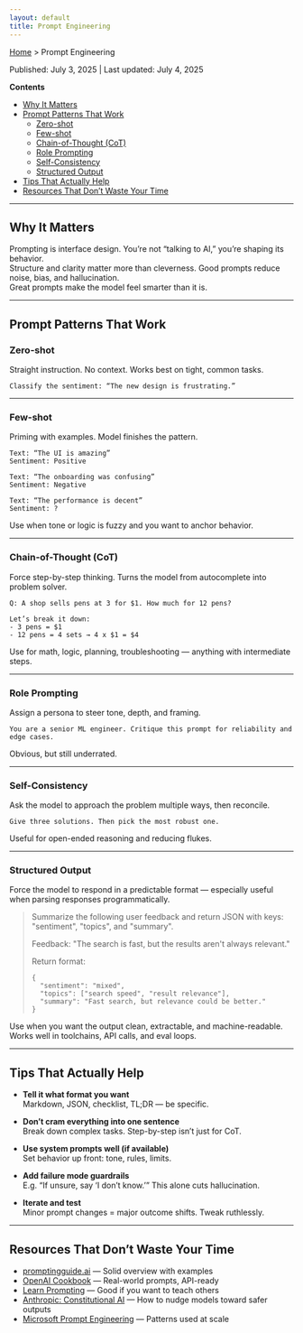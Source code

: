 ```yaml
---
layout: default
title: Prompt Engineering
---
```


[Home](../index.md) > Prompt Engineering

<div class="article-meta">
Published: July 3, 2025 | Last updated: July 4, 2025
</div>

**Contents**  
- [Why It Matters](#why-it-matters)
- [Prompt Patterns That Work](#prompt-patterns-that-work)
    - [Zero-shot](#zero-shot)
    - [Few-shot](#few-shot)
    - [Chain-of-Thought (CoT)](#chain-of-thought-cot)
    - [Role Prompting](#role-prompting)
    - [Self-Consistency](#self-consistency)
    - [Structured Output](#structured-output)
- [Tips That Actually Help](#tips-that-actually-help)
- [Resources That Don’t Waste Your Time](#resources-that-dont-waste-your-time)

---

## Why It Matters

Prompting is interface design. You’re not “talking to AI,” you’re shaping its behavior.  
Structure and clarity matter more than cleverness. Good prompts reduce noise, bias, and hallucination.  
Great prompts make the model feel smarter than it is.

---

## Prompt Patterns That Work

### Zero-shot

Straight instruction. No context. Works best on tight, common tasks.

```
Classify the sentiment: “The new design is frustrating.”
```

---

### Few-shot

Priming with examples. Model finishes the pattern.

```
Text: “The UI is amazing”  
Sentiment: Positive

Text: “The onboarding was confusing”  
Sentiment: Negative

Text: “The performance is decent”  
Sentiment: ?
```

Use when tone or logic is fuzzy and you want to anchor behavior.

---

### Chain-of-Thought (CoT)

Force step-by-step thinking. Turns the model from autocomplete into problem solver.

```
Q: A shop sells pens at 3 for $1. How much for 12 pens?

Let’s break it down:  
- 3 pens = $1  
- 12 pens = 4 sets → 4 x $1 = $4
```

Use for math, logic, planning, troubleshooting — anything with intermediate steps.

---

### Role Prompting

Assign a persona to steer tone, depth, and framing.

```
You are a senior ML engineer. Critique this prompt for reliability and edge cases.
```

Obvious, but still underrated.

---

### Self-Consistency

Ask the model to approach the problem multiple ways, then reconcile.

```
Give three solutions. Then pick the most robust one.
```

Useful for open-ended reasoning and reducing flukes.

---

### Structured Output

Force the model to respond in a predictable format — especially useful when parsing responses programmatically.

> Summarize the following user feedback and return JSON with keys: "sentiment", "topics", and "summary".
>
> Feedback: "The search is fast, but the results aren't always relevant."
>
> Return format:
>
> ```
> {
>   "sentiment": "mixed",
>   "topics": ["search speed", "result relevance"],
>   "summary": "Fast search, but relevance could be better."
> }
> ```


Use when you want the output clean, extractable, and machine-readable. Works well in toolchains, API calls, and eval loops.

---

## Tips That Actually Help

- **Tell it what format you want**  
  Markdown, JSON, checklist, TL;DR — be specific.

- **Don’t cram everything into one sentence**  
  Break down complex tasks. Step-by-step isn’t just for CoT.

- **Use system prompts well (if available)**  
  Set behavior up front: tone, rules, limits.

- **Add failure mode guardrails**  
  E.g. “If unsure, say ‘I don’t know.’” This alone cuts hallucination.

- **Iterate and test**  
  Minor prompt changes = major outcome shifts. Tweak ruthlessly.

---

## Resources That Don’t Waste Your Time

- [promptingguide.ai](https://www.promptingguide.ai/) — Solid overview with examples  
- [OpenAI Cookbook](https://github.com/openai/openai-cookbook) — Real-world prompts, API-ready  
- [Learn Prompting](https://learnprompting.org/) — Good if you want to teach others  
- [Anthropic: Constitutional AI](https://www.anthropic.com/constitutional-ai) — How to nudge models toward safer outputs  
- [Microsoft Prompt Engineering](https://microsoft.github.io/prompt-engineering/) — Patterns used at scale

